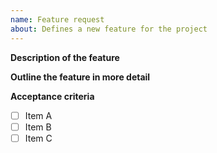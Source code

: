 ```yaml
---
name: Feature request
about: Defines a new feature for the project
---
```


<!--
    Make sure to complete the following before submitting this ticket
    - Add relevant labels for this feature
-->

**Description of the feature**

<!--
    Define the feature in one sentence
    If you cannot write the feature in a sentence, perhaps the feature is too large
    and you should divide it down further
-->

**Outline the feature in more detail**

<!--
    What does this work depend on?
    What interface will this work use or create?
    What are the main components of the feature?
    Where does this work fit in the larger project?
    Does it depend on work already being done? If so, link the relevant
    issue.

    It is important to define this feature sufficiently so that an untrained
    team member can take it on and know where to start. Feel free to
    link to resources or other team member which could guide the assignee to
    complete the feature
-->

**Acceptance criteria**

<!--
    Checkbox list that outlines what needs to be done in order for this feature
    to be considered "complete".

    Specify any implementation requirements such as data structures,
    functionalities, testing requirements, documentation, etc.

    You can also link other issues that need to be completed prior to this one.
-->

- [ ] Item A
- [ ] Item B
- [ ] Item C